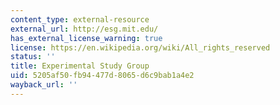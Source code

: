```yaml
---
content_type: external-resource
external_url: http://esg.mit.edu/
has_external_license_warning: true
license: https://en.wikipedia.org/wiki/All_rights_reserved
status: ''
title: Experimental Study Group
uid: 5205af50-fb94-477d-8065-d6c9bab1a4e2
wayback_url: ''
---
```

